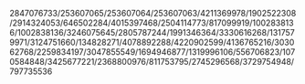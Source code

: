 2847076733/253607065/253607064/253607063/4211369978/1902522308/2914324053/646502284/4015397468/2504114773/817099919/1002838136/1002838136/3246075645/2805787244/1991346364/3330616268/1317579971/3124751660/134828271/4078892288/4220902599/4136765216/303062768/2259834197/3047855549/1694946877/1319996106/556706823/1070584848/3425677221/2368800976/811753795/2745296568/3729754948/797735536
